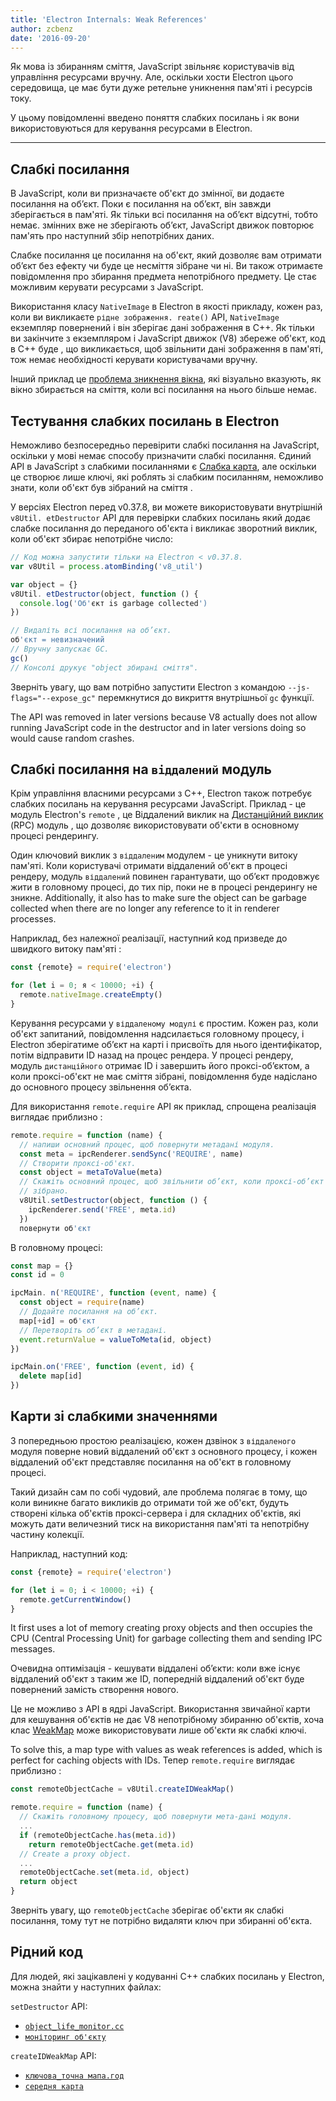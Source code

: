 ```yaml
---
title: 'Electron Internals: Weak References'
author: zcbenz
date: '2016-09-20'
---
```


Як мова із збиранням сміття, JavaScript звільняє користувачів від управління ресурсами вручну. Але, оскільки хости Electron цього середовища, це має бути дуже ретельне уникнення пам'яті і ресурсів току.

У цьому повідомленні введено поняття слабких посилань і як вони використовуються для керування ресурсами в Electron.

---

## Слабкі посилання

В JavaScript, коли ви призначаєте об'єкт до змінної, ви додаєте посилання на об’єкт. Поки є посилання на об’єкт, він завжди зберігається в пам'яті. Як тільки всі посилання на об’єкт відсутні, тобто немає. змінних вже не зберігають об’єкт, JavaScript движок повторює пам'ять про наступний збір непотрібних даних.

Слабке посилання це посилання на об'єкт, який дозволяє вам отримати об’єкт без ефекту чи буде це несміття зібране чи ні. Ви також отримаєте повідомлення про збирання предмета непотрібного предмету. Це стає можливим керувати ресурсами з JavaScript.

Використання класу `NativeImage` в Electron в якості прикладу, кожен раз, коли ви викликаєте `рідне зображення. reate()` API, `NativeImage` екземпляр повернений і він зберігає дані зображення в С++. Як тільки ви закінчите з екземпляром і JavaScript движок (V8) збереже об'єкт, код в С++ буде , що викликається, щоб звільнити дані зображення в пам'яті, тож немає необхідності керувати користувачами вручну.

Інший приклад це [проблема зникнення вікна](https://electronjs.org/docs/faq/#my-apps-windowtray-disappeared-after-a-few-minutes), які візуально вказують, як вікно збирається на сміття, коли всі посилання на нього більше немає.

## Тестування слабких посилань в Electron

Неможливо безпосередньо перевірити слабкі посилання на JavaScript, оскільки у мові немає способу призначити слабкі посилання. Єдиний API в JavaScript з слабкими посиланнями є [Слабка карта](https://developer.mozilla.org/en-US/docs/Web/JavaScript/Reference/Global_Objects/WeakMap), але оскільки це створює лише ключі, які роблять зі слабким посиланням, неможливо знати, коли об'єкт був зібраний на сміття .

У версіях Electron перед v0.37.8, ви можете використовувати внутрішній `v8Util. etDestructor` API для перевірки слабких посилань який додає слабке посилання до переданого об'єкта і викликає зворотний виклик, коли об'єкт збирає непотрібне число:

```javascript
// Код можна запустити тільки на Electron < v0.37.8.
var v8Util = process.atomBinding('v8_util')

var object = {}
v8Util. etDestructor(object, function () {
  console.log('Об'єкт is garbage collected')
})

// Видаліть всі посилання на об’єкт.
об'єкт = невизначений
// Вручну запускає GC.
gc()
// Консолі друкує "object збирані сміття".
```

Зверніть увагу, що вам потрібно запустити Electron з командою `--js-flags="--expose_gc"` перемкнутися до викриття внутрішньої `gc` функції.

The API was removed in later versions because V8 actually does not allow running JavaScript code in the destructor and in later versions doing so would cause random crashes.

## Слабкі посилання на `віддалений` модуль

Крім управління власними ресурсами з C++, Electron також потребує слабких посилань на керування ресурсами JavaScript. Приклад - це модуль Electron's `remote` , це
Віддалений виклик на [ Дистанційний виклик](https://en.wikipedia.org/wiki/Remote_procedure_call) (RPC) модуль , що дозволяє використовувати об'єкти в основному процесі рендерингу.</p> 

Один ключовий виклик з `віддаленим` модулем - це уникнути витоку пам'яті. Коли користувачі отримати віддалений об'єкт в процесі рендеру, модуль `віддалений` повинен гарантувати, що об’єкт продовжує жити в головному процесі, до тих пір, поки не в процесі рендерингу не зникне. Additionally, it also has to make sure the object can be garbage collected when there are no longer any reference to it in renderer processes.

Наприклад, без належної реалізації, наступний код призведе до швидкого витоку пам'яті :



```javascript
const {remote} = require('electron')

for (let i = 0; я < 10000; +i) {
  remote.nativeImage.createEmpty()
}
```


Керування ресурсами у `віддаленому модулі` є простим. Кожен раз, коли об'єкт запитаний, повідомлення надсилається головному процесу, і Electron зберігатиме об’єкт на карті і присвоїть для нього ідентифікатор, потім відправити ID назад на процес рендера. У процесі рендеру, модуль `дистанційного` отримає ID і завершить його проксі-об’єктом, а коли проксі-об'єкт не має сміття зібрані, повідомлення буде надіслано до основного процесу звільнення об’єкта.

Для використання `remote.require` API як приклад, спрощена реалізація виглядає приблизно :



```javascript
remote.require = function (name) {
  // напиши основний процес, щоб повернути метадані модуля.
  const meta = ipcRenderer.sendSync('REQUIRE', name)
  // Створити проксі-об'єкт.
  const object = metaToValue(meta)
  // Скажіть основний процес, щоб звільнити об’єкт, коли проксі-об’єкт сміття
  // зібрано.
  v8Util.setDestructor(object, function () {
    ipcRenderer.send('FREE', meta.id)
  })
  повернути об'єкт

```


В головному процесі:



```javascript
const map = {}
const id = 0

ipcMain. n('REQUIRE', function (event, name) {
  const object = require(name)
  // Додайте посилання на об’єкт.
  map[+id] = об'єкт
  // Перетворіть об’єкт в метадані.
  event.returnValue = valueToMeta(id, object)
})

ipcMain.on('FREE', function (event, id) {
  delete map[id]
})
```




## Карти зі слабкими значеннями

З попередньою простою реалізацією, кожен дзвінок з `віддаленого` модуля поверне новий віддалений об'єкт з основного процесу, і кожен віддалений об'єкт представляє посилання на об'єкт в головному процесі.

Такий дизайн сам по собі чудовий, але проблема полягає в тому, що коли виникне багато викликів до отримати той же об'єкт, будуть створені кілька об'єктів проксі-сервера і для складних об'єктів, які можуть дати величезний тиск на використання пам'яті та непотрібну частину колекції.

Наприклад, наступний код:



```javascript
const {remote} = require('electron')

for (let i = 0; i < 10000; +i) {
  remote.getCurrentWindow()
}
```


It first uses a lot of memory creating proxy objects and then occupies the CPU (Central Processing Unit) for garbage collecting them and sending IPC messages.

Очевидна оптимізація - кешувати віддалені об’єкти: коли вже існує віддалений об'єкт з таким же ID, попередній віддалений об'єкт буде повернений замість створення нового.

Це не можливо з API в ядрі JavaScript. Використання звичайної карти для кешування об'єктів не дає V8 непотрібному збиранню об'єктів, хоча клас [WeakMap](https://developer.mozilla.org/en-US/docs/Web/JavaScript/Reference/Global_Objects/WeakMap) може використовувати лише об'єкти як слабкі ключі.

To solve this, a map type with values as weak references is added, which is perfect for caching objects with IDs. Тепер `remote.require` виглядає приблизно :



```javascript
const remoteObjectCache = v8Util.createIDWeakMap()

remote.require = function (name) {
  // Скажіть головному процесу, щоб повернути мета-дані модуля.
  ...
  if (remoteObjectCache.has(meta.id))
    return remoteObjectCache.get(meta.id)
  // Create a proxy object.
  ...
  remoteObjectCache.set(meta.id, object)
  return object
}
```


Зверніть увагу, що `remoteObjectCache` зберігає об'єкти як слабкі посилання, тому тут не потрібно видаляти ключ при збиранні об'єкта.



## Рідний код

Для людей, які зацікавлені у кодуванні C++ слабких посилань у Electron, можна знайти у наступних файлах:

`setDestructor` API:

* [`object_life_monitor.cc`](https://github.com/electron/electron/blob/v1.3.4/atom/common/api/object_life_monitor.cc)
* [`моніторинг об'єкту`](https://github.com/electron/electron/blob/v1.3.4/atom/common/api/object_life_monitor.h)

`createIDWeakMap` API:

* [`ключова_точна мапа.год`](https://github.com/electron/electron/blob/v1.3.4/atom/common/key_weak_map.h)
* [`середня карта`](https://github.com/electron/electron/blob/v1.3.4/atom/common/api/atom_api_key_weak_map.h)

